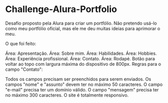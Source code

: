 <h1>Challenge-Alura-Portfolio</h1>
Desafio proposto pela Alura para criar um portfólio. Não pretendo usá-lo como meu portfólio oficial, mas ele me deu muitas ideias para aprimorar o meu.

O que foi feito:

Área: Apresentação.
Área: Sobre mim.
Área: Habilidades.
Área: Hobbies.
Área: Experiência profissional.
Área: Contato.
Área: Rodapé.
Botão para voltar ao topo com largura máxima do dispositivo de 800px.
Regras para o campo "Contato":

Todos os campos precisam ser preenchidos para serem enviados.
Os campos "nome" e "assunto" devem ter no máximo 50 caracteres.
O campo "e-mail" precisa ter um domínio válido.
O campo "mensagem" precisa ter no máximo 300 caracteres.
O site é totalmente responsivo.
